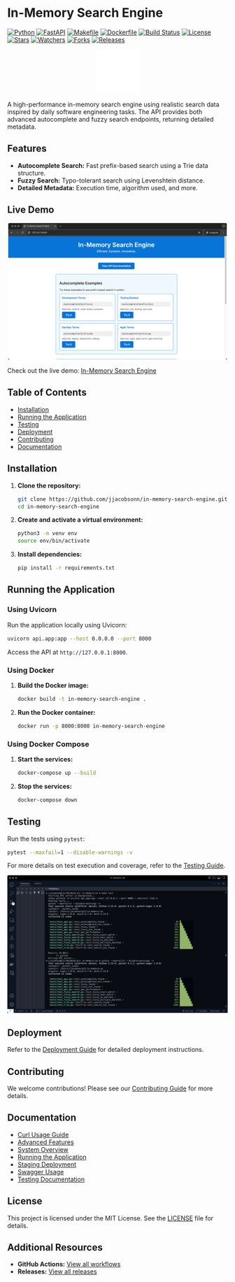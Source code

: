# In-Memory Search Engine

[![Python](https://img.shields.io/badge/Python-3.10-blue.svg)](https://www.python.org/)
[![FastAPI](https://img.shields.io/badge/FastAPI-0.100.0-green.svg)](https://fastapi.tiangolo.com/)
[![Makefile](https://img.shields.io/badge/Makefile-4.4%25-blue.svg)](https://github.com/jjacobsonn/in-memory-search-engine)
[![Dockerfile](https://img.shields.io/badge/Dockerfile-1.5%25-blue.svg)](https://github.com/jjacobsonn/in-memory-search-engine)
[![Build Status](https://github.com/jjacobsonn/in-memory-search-engine/actions/workflows/test.yml/badge.svg)](https://github.com/jjacobsonn/in-memory-search-engine/actions)
[![License](https://img.shields.io/badge/license-MIT-blue.svg)](LICENSE)
[![Stars](https://img.shields.io/github/stars/jjacobsonn/in-memory-search-engine.svg)](https://github.com/jjacobsonn/in-memory-search-engine/stargazers)
[![Watchers](https://img.shields.io/github/watchers/jjacobsonn/in-memory-search-engine.svg)](https://github.com/jjacobsonn/in-memory-search-engine/watchers)
[![Forks](https://img.shields.io/github/forks/jjacobsonn/in-memory-search-engine.svg)](https://github.com/jjacobsonn/in-memory-search-engine/network/members)
[![Releases](https://img.shields.io/github/release/jjacobsonn/in-memory-search-engine.svg)](https://github.com/jjacobsonn/in-memory-search-engine/releases)

<p align="center">
   <img src="./docs/images/logo.png" alt="Search Engine Logo" width="100" height="auto">
</p>

A high-performance in-memory search engine using realistic search data inspired by daily software engineering tasks. The API provides both advanced autocomplete and fuzzy search endpoints, returning detailed metadata.

## Features
- **Autocomplete Search:** Fast prefix-based search using a Trie data structure.
- **Fuzzy Search:** Typo-tolerant search using Levenshtein distance.
- **Detailed Metadata:** Execution time, algorithm used, and more.

## Live Demo

<p align="center">
   <img src="./docs/images/img-1.png" alt="Screenshot of Site Home Page" width="500" height="auto">
</p>

Check out the live demo: [In-Memory Search Engine](https://in-memory-search-engine.onrender.com/)

## Table of Contents
- [Installation](#installation)
- [Running the Application](#running-the-application)
- [Testing](#testing)
- [Deployment](#deployment)
- [Contributing](#contributing)
- [Documentation](#documentation)

## Installation
1. **Clone the repository:**
   ```bash
   git clone https://github.com/jjacobsonn/in-memory-search-engine.git
   cd in-memory-search-engine
   ```

2. **Create and activate a virtual environment:**
   ```bash
   python3 -m venv env
   source env/bin/activate
   ```

3. **Install dependencies:**
   ```bash
   pip install -r requirements.txt
   ```

## Running the Application
### Using Uvicorn
Run the application locally using Uvicorn:
```bash
uvicorn api.app:app --host 0.0.0.0 --port 8000
```
Access the API at `http://127.0.0.1:8000`.

### Using Docker
1. **Build the Docker image:**
   ```bash
   docker build -t in-memory-search-engine .
   ```

2. **Run the Docker container:**
   ```bash
   docker run -p 8000:8000 in-memory-search-engine
   ```

### Using Docker Compose
1. **Start the services:**
   ```bash
   docker-compose up --build
   ```

2. **Stop the services:**
   ```bash
   docker-compose down
   ```

## Testing

Run the tests using `pytest`:
```bash
pytest --maxfail=1 --disable-warnings -v
```

For more details on test execution and coverage, refer to the [Testing Guide](docs/testing.md).

<p align="center">
   <img src="./docs/images/img-2.png" alt="Screenshot of Makefile and pytest results" width="600" height="auto">
</p>

## Deployment
Refer to the [Deployment Guide](docs/deployment.md) for detailed deployment instructions.

## Contributing
We welcome contributions! Please see our [Contributing Guide](docs/CONTRIBUTING.md) for more details.

## Documentation
- [Curl Usage Guide](docs/curl_usage.md)
- [Advanced Features](docs/advanced_features.md)
- [System Overview](docs/system_overview.md)
- [Running the Application](docs/running.md)
- [Staging Deployment](docs/staging_deployment.md)
- [Swagger Usage](docs/swagger_usage.md)
- [Testing Documentation](testing.md)

## License
This project is licensed under the MIT License. See the [LICENSE](LICENSE) file for details.

## Additional Resources
- **GitHub Actions:** [View all workflows](https://github.com/jjacobsonn/in-memory-search-engine/actions)
- **Releases:** [View all releases](https://github.com/jjacobsonn/in-memory-search-engine/releases)
